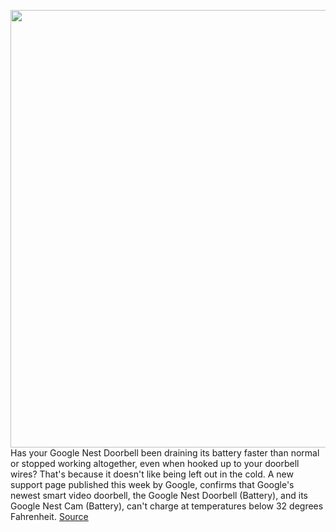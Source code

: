 <img src='https://cdn.vox-cdn.com/thumbor/W_Ry3jZJsxqSFIFUMlGM6tCr-RM=/0x0:3000x2000/1200x800/filters:focal(1260x760:1740x1240)/cdn.vox-cdn.com/uploads/chorus_image/image/70526364/dseifert_4748_nest_doorbell_cam_battery_1.0.jpg' width='700px' /><br/>
Has your Google Nest Doorbell been draining its battery faster than normal or stopped working altogether, even when hooked up to your doorbell wires? That's because it doesn't like being left out in the cold. A new support page published this week by Google, confirms that Google's newest smart video doorbell, the Google Nest Doorbell (Battery), and its Google Nest Cam (Battery), can't charge at temperatures below 32 degrees Fahrenheit.
<a href='https://www.theverge.com/2022/2/18/22941018/google-nest-video-doorbell-nest-cam-cold-weather-charging-woes'> Source <a/>